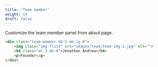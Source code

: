 ```yaml
---
title: 'Team member'
weight: 10
draft: false
---
```

Customize the team member panel from about page.

```html
<div class="team-member mb-5 mb-lg-0">
	<img class="img-fluid" src="images/team/team-img-1.jpg" alt="">
	<h4 class="mt-3 mb-0">Jonathon Andrew</h4>
	<p>Founder</p>
</div>
```